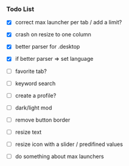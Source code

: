 ### Todo List

* [x] correct max launcher per tab / add a limit?
* [x] crash on resize to one column
* [x] better parser for .desktop
* [x] if better parser => set language
* [ ] favorite tab?
* [ ] keyword search
* [ ] create a profile?
* [ ] dark/light mod
* [ ] remove button border
* [ ] resize text
* [ ] resize icon with a slider / predifined values
* [ ] do something about max launchers

